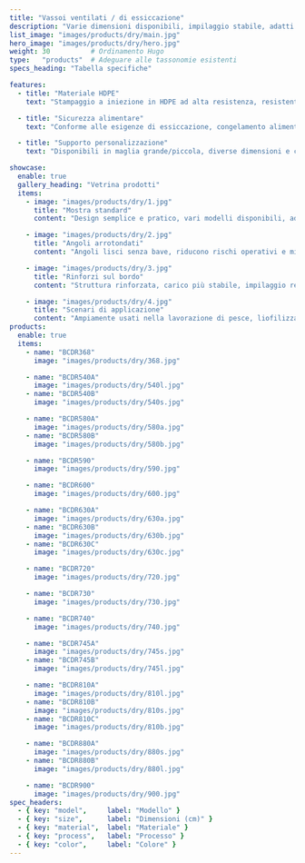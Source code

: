 ```yaml
---
title: "Vassoi ventilati / di essiccazione"
description: "Varie dimensioni disponibili, impilaggio stabile, adatti per essiccazione, liofilizzazione alimentare e movimentazione."
list_image: "images/products/dry/main.jpg"
hero_image: "images/products/dry/hero.jpg"
weight: 30          # Ordinamento Hugo
type:   "products"  # Adeguare alle tassonomie esistenti
specs_heading: "Tabella specifiche"

features:
  - title: "Materiale HDPE"
    text: "Stampaggio a iniezione in HDPE ad alta resistenza, resistente al freddo e agli urti, non si fessura facilmente."

  - title: "Sicurezza alimentare"
    text: "Conforme alle esigenze di essiccazione, congelamento alimentare e lavorazione di prodotti ittici."

  - title: "Supporto personalizzazione"
    text: "Disponibili in maglia grande/piccola, diverse dimensioni e colori; supporta logo stampato, consegna stabile in serie."

showcase:
  enable: true
  gallery_heading: "Vetrina prodotti"
  items:
    - image: "images/products/dry/1.jpg"
      title: "Mostra standard"
      content: "Design semplice e pratico, vari modelli disponibili, adatti alla lavorazione di pesce e alimenti."

    - image: "images/products/dry/2.jpg"
      title: "Angoli arrotondati"
      content: "Angoli lisci senza bave, riducono rischi operativi e migliorano sicurezza e comfort."

    - image: "images/products/dry/3.jpg"
      title: "Rinforzi sul bordo"
      content: "Struttura rinforzata, carico più stabile, impilaggio resistente alla deformazione, maggiore durata."

    - image: "images/products/dry/4.jpg"
      title: "Scenari di applicazione"
      content: "Ampiamente usati nella lavorazione di pesce, liofilizzazione alimentare, magazzini frigoriferi e smistamento."
products:
  enable: true
  items:
    - name: "BCDR368"
      image: "images/products/dry/368.jpg"

    - name: "BCDR540A"
      image: "images/products/dry/540l.jpg"
    - name: "BCDR540B"
      image: "images/products/dry/540s.jpg"

    - name: "BCDR580A"
      image: "images/products/dry/580a.jpg"
    - name: "BCDR580B"
      image: "images/products/dry/580b.jpg"

    - name: "BCDR590"
      image: "images/products/dry/590.jpg"

    - name: "BCDR600"
      image: "images/products/dry/600.jpg"

    - name: "BCDR630A"
      image: "images/products/dry/630a.jpg"
    - name: "BCDR630B"
      image: "images/products/dry/630b.jpg"
    - name: "BCDR630C"
      image: "images/products/dry/630c.jpg"

    - name: "BCDR720"
      image: "images/products/dry/720.jpg"

    - name: "BCDR730"
      image: "images/products/dry/730.jpg"

    - name: "BCDR740"
      image: "images/products/dry/740.jpg"

    - name: "BCDR745A"
      image: "images/products/dry/745s.jpg"
    - name: "BCDR745B"
      image: "images/products/dry/745l.jpg"

    - name: "BCDR810A"
      image: "images/products/dry/810l.jpg"
    - name: "BCDR810B"
      image: "images/products/dry/810s.jpg"
    - name: "BCDR810C"
      image: "images/products/dry/810b.jpg"

    - name: "BCDR880A"
      image: "images/products/dry/880s.jpg"
    - name: "BCDR880B"
      image: "images/products/dry/880l.jpg"

    - name: "BCDR900"
      image: "images/products/dry/900.jpg"      
spec_headers:
  - { key: "model",     label: "Modello" }
  - { key: "size",      label: "Dimensioni (cm)" }
  - { key: "material",  label: "Materiale" }
  - { key: "process",   label: "Processo" }
  - { key: "color",     label: "Colore" }
---
```

